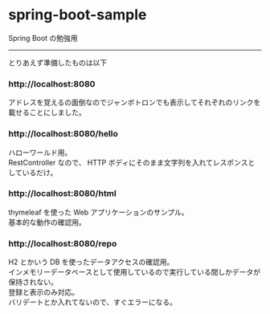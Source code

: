 # spring-boot-sample
Spring Boot の勉強用

---

とりあえず準備したものは以下

### http://localhost:8080

アドレスを覚えるの面倒なのでジャンボトロンでも表示してそれぞれのリンクを載せることにしました。

### http://localhost:8080/hello

ハローワールド用。  
RestController なので、 HTTP ボディにそのまま文字列を入れてレスポンスとしているだけ。

### http://localhost:8080/html

thymeleaf を使った Web アプリケーションのサンプル。  
基本的な動作の確認用。

### http://localhost:8080/repo

H2 とかいう DB を使ったデータアクセスの確認用。  
インメモリーデータベースとして使用しているので実行している間しかデータが保持されない。  
登録と表示のみ対応。  
バリデートとか入れてないので、すぐエラーになる。
